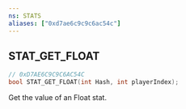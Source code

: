 ```yaml
---
ns: STATS
aliases: ["0xd7ae6c9c9c6ac54c"]
---
```

## STAT_GET_FLOAT

```c
// 0xD7AE6C9C9C6AC54C
bool STAT_GET_FLOAT(int Hash, int playerIndex);
```

Get the value of an Float stat.

